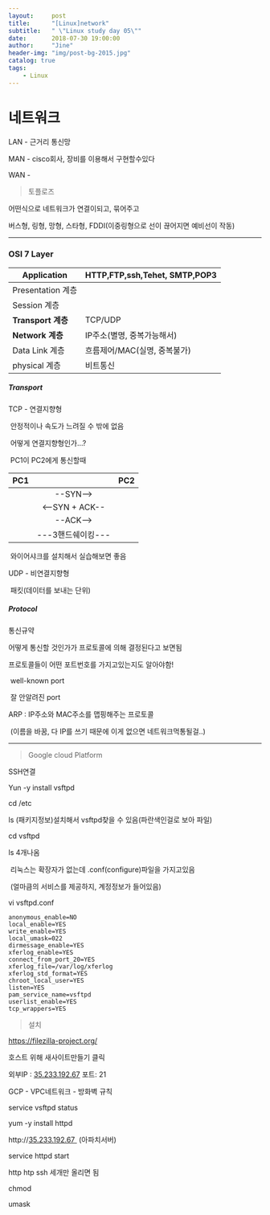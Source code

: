 ```yaml
---
layout:     post
title:      "[Linux]network"
subtitle:   " \"Linux study day 05\""
date:       2018-07-30 19:00:00
author:     "Jine"
header-img: "img/post-bg-2015.jpg"
catalog: true
tags:
    - Linux
---
```




# 네트워크



LAN - 근거리 통신망

MAN - cisco회사, 장비를 이용해서 구현할수있다

WAN - 



> 토플로즈

어떤식으로 네트워크가 연결이되고, 묶어주고

버스형, 링형, 망형, 스타형, FDDI(이중링형으로 선이 끊어지면 예비선이 작동)



-----

### OSI 7 Layer

| **Application**    | HTTP,FTP,ssh,Tehet, SMTP,POP3 |
| ------------------ | ----------------------------- |
| Presentation 계층  |                               |
| Session 계층       |                               |
| **Transport 계층** | TCP/UDP                       |
| **Network 계층**   | IP주소(별명, 중복가능해서)    |
| Data Link 계층     | 흐름제어/MAC(실명, 중복불가)  |
| physical 계층      | 비트통신                      |

##### Transport

TCP - 연결지향형

​	안정적이나 속도가 느려질 수 밖에 없음

​	어떻게 연결지향형인가...?



​	PC1이 PC2에게 통신할때

| PC1  |                   | PC2  |
| ---- | :---------------: | ---- |
|      |     --SYN-->      |      |
|      |  <--SYN + ACK--   |      |
|      |     --ACK-->      |      |
|      | ---3핸드쉐이킹--- |      |

​	와이어샤크를 설치해서 실습해보면 좋음

UDP - 비연결지향형

​	패킷(데이터를 보내는 단위)



##### Protocol

통신규약

어떻게 통신할 것인가가 프로토콜에 의해 결정된다고 보면됨

프로토콜들이 어떤 포트번호를 가지고있는지도 알아야함!

​	well-known port

​	잘 안알려진 port

ARP : IP주소와 MAC주소를 맵핑해주는 프로토콜 

​	(이름을 바꿈, 다 IP를 쓰기 때문에 이게 없으면 네트워크먹통될걸..)



-----

> Google cloud Platform

SSH연결

Yun -y install vsftpd

cd /etc

ls (패키지정보)설치해서 vsftpd찾을 수 있음(파란색인걸로 보아 파일)

cd vsftpd

ls	4개나옴	

​	리눅스는 확장자가 없는데 .conf(configure)파일을 가지고있음

​	(얼마큼의 서비스를 제공하지, 계정정보가 들어있음)

vi vsftpd.conf

```
anonymous_enable=NO
local_enable=YES
write_enable=YES
local_umask=022
dirmessage_enable=YES
xferlog_enable=YES
connect_from_port_20=YES
xferlog_file=/var/log/xferlog
xferlog_std_format=YES
chroot_local_user=YES
listen=YES
pam_service_name=vsftpd
userlist_enable=YES
tcp_wrappers=YES
```



> 설치

https://filezilla-project.org/

호스트 위해 새사이트만들기 클릭

외부IP : [35.233.192.67](https://35.233.192.67/)  포트: 21

GCP - VPC네트워크 - 방화벽 규칙

service vsftpd status



yum -y install httpd

http://[35.233.192.67 ](https://35.233.192.67/)  (아파치서버)

service httpd start



http htp ssh 세개만 올리면 됨



chmod

umask